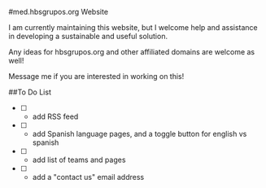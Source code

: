 #med.hbsgrupos.org Website

I am currently maintaining this website, but I welcome help and assistance in developing a sustainable and useful solution.

Any ideas for hbsgrupos.org and other affiliated domains are welcome as well!

Message me if you are interested in working on this!


##To Do List

- [  ] - add RSS feed
- [  ] - add Spanish language pages, and a toggle button for english vs spanish
- [  ] - add list of teams and pages
- [  ] - add a "contact us" email address
